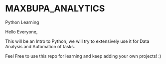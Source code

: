 # MAXBUPA_ANALYTICS
Python Learning

Hello Everyone,

This will be an Intro to Python, we will try to extensively use it for Data Analysis and Automation of tasks.

Feel Free to use this repo for learning and keep adding your own projects! :) 

